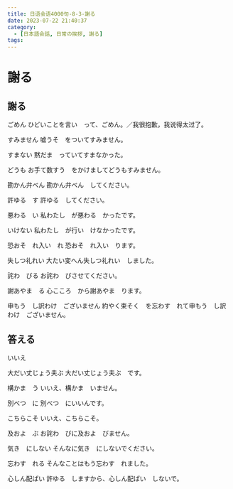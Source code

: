 ```yaml
---
title: 日语会语4000句-8-3-謝る
date: 2023-07-22 21:40:37
category:
  - [日本語会話, 日常の挨拶, 謝る]
tags:
---
```


# 謝る

## 謝る

ごめん
ひどいことを言い　って、ごめん。／我很抱歉，我说得太过了。

すみません
嘘うそ　をついてすみません。

すまない
黙だま　っていてすまなかった。

どうも
お手て数すう　をかけましてどうもすみません。

勘かん弁べん
勘かん弁べん　してください。

許ゆる　す
許ゆる　してください。

悪わる　い
私わたし　が悪わる　かったです。

いけない
私わたし　が行い　けなかったです。

恐おそ　れ入い　れ
恐おそ　れ入い　ります。

失しつ礼れい
大たい変へん失しつ礼れい　しました。

詫わ　びる
お詫わ　びさせてください。

謝あやま　る
心こころ　から謝あやま　ります。

申もう　し訳わけ　ございません
約やく束そく　を忘わす　れて申もう　し訳わけ　ございません。


## 答える

いいえ

大だい丈じょう夫ぶ
大だい丈じょう夫ぶ　です。

構かま　う
いいえ、構かま　いません。

別べつ　に
別べつ　にいいんです。

こちらこそ
いいえ、こちらこそ。

及およ　ぶ
お詫わ　びに及およ　びません。

気き　にしない
そんなに気き　にしないでください。

忘わす　れる
そんなことはもう忘わす　れました。

心しん配ぱい
許ゆる　しますから、心しん配ぱい　しないで。
